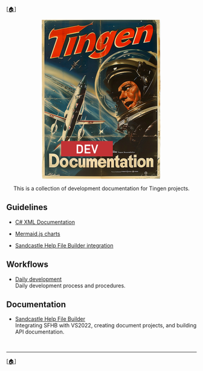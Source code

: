 <!-- u250818-->

[[🏠︎](/README.md)]

<div align="center">

  ![logo](/.github/img/logo/dev/TngnDocProjDev-320x420.png)

This is a collection of development documentation for Tingen projects.

</div>

## Guidelines

* [C# XML Documentation](https://github.com/APrettyCoolProgram/apcp/blob/main/profile/guideline/documentation/csharp-xml-documentation.md)
* [Mermaid.js charts](https://github.com/APrettyCoolProgram/apcp/blob/main/profile/guideline/documentation/mermaid-js.md)





* [Sandcastle Help File Builder integration](https://github.com/APrettyCoolProgram/apcp/blob/main/profile/how-to/vs2022/shfb/vs2022-shfb.md)



## Workflows

* [Daily development](workflow-daily-development.md)  
Daily development process and procedures.

## Documentation

* [Sandcastle Help File Builder](sfhb.md)  
Integrating SFHB with VS2022, creating document projects, and building API documentation.

<br>

***

[[🏠︎](/README.md)]
